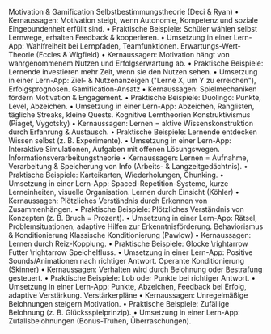 Motivation & Gamification
Selbstbestimmungstheorie (Deci & Ryan)
• Kernaussagen: Motivation steigt, wenn Autonomie, Kompetenz und soziale Eingebundenheit erfüllt sind.
• Praktische Beispiele: Schüler wählen selbst Lernwege, erhalten Feedback & kooperieren.
• Umsetzung in einer Lern-App: Wahlfreiheit bei Lernpfaden, Teamfunktionen.
Erwartungs-Wert-Theorie (Eccles & Wigfield)
• Kernaussagen: Motivation hängt von wahrgenommenem Nutzen und Erfolgserwartung ab.
• Praktische Beispiele: Lernende investieren mehr Zeit, wenn sie den Nutzen sehen.
• Umsetzung in einer Lern-App: Ziel- & Nutzenanzeigen ("Lerne X, um Y zu erreichen"), Erfolgsprognosen.
Gamification-Ansatz
• Kernaussagen: Spielmechaniken fördern Motivation & Engagement.
• Praktische Beispiele: Duolingo: Punkte, Level, Abzeichen.
• Umsetzung in einer Lern-App: Abzeichen, Ranglisten, tägliche Streaks, kleine Quests.
Kognitive Lerntheorien
Konstruktivismus (Piaget, Vygotsky)
• Kernaussagen: Lernen = aktive Wissenskonstruktion durch Erfahrung & Austausch.
• Praktische Beispiele: Lernende entdecken Wissen selbst (z. B. Experimente).
• Umsetzung in einer Lern-App: Interaktive Simulationen, Aufgaben mit offenen Lösungswegen.
Informationsverarbeitungstheorie
• Kernaussagen: Lernen = Aufnahme, Verarbeitung & Speicherung von Info (Arbeits- & Langzeitgedächtnis).
• Praktische Beispiele: Karteikarten, Wiederholungen, Chunking.
• Umsetzung in einer Lern-App: Spaced-Repetition-Systeme, kurze Lerneinheiten, visuelle Organisation.
Lernen durch Einsicht (Köhler)
• Kernaussagen: Plötzliches Verständnis durch Erkennen von Zusammenhängen.
• Praktische Beispiele: Plötzliches Verständnis von Konzepten (z. B. Bruch = Prozent).
• Umsetzung in einer Lern-App: Rätsel, Problemsituationen, adaptive Hilfen zur Erkenntnisförderung.
Behaviorismus & Konditionierung
Klassische Konditionierung (Pawlow)
• Kernaussagen: Lernen durch Reiz-Kopplung.
• Praktische Beispiele: Glocke \rightarrow Futter \rightarrow Speichelfluss.
• Umsetzung in einer Lern-App: Positive Sounds/Animationen nach richtiger Antwort.
Operante Konditionierung (Skinner)
• Kernaussagen: Verhalten wird durch Belohnung oder Bestrafung gesteuert.
• Praktische Beispiele: Lob oder Punkte bei richtiger Antwort.
• Umsetzung in einer Lern-App: Punkte, Abzeichen, Feedback bei Erfolg, adaptive Verstärkung.
Verstärkerpläne
• Kernaussagen: Unregelmäßige Belohnungen steigern Motivation.
• Praktische Beispiele: Zufällige Belohnung (z. B. Glücksspielprinzip).
• Umsetzung in einer Lern-App: Zufallsbelohnungen (Bonus-Truhen, Überraschungen).

